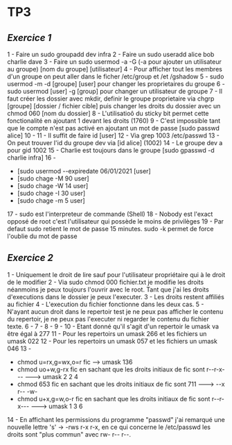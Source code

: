 # TP3
## _Exercice 1_

1 - Faire un sudo groupadd dev infra
2 - Faire un sudo useradd alice bob charlie dave
3 - Faire un sudo usermod -a -G (-a pour ajouter un utilisateur au groupe) [nom du groupe] [utilisateur]
4 - Pour afficher tout les membres d'un groupe on peut aller dans le ficher /etc/group et /et /gshadow
5 - sudo usermod -m -d [groupe] [user] pour changer les proprietaires du groupe
6 - sudo usermod [user] -g [group] pour changer un utilisateur de groupe
7 - Il faut créer les dossier avec mkdir, definir le groupe proprietaire via chgrp [groupe] [dossier / fichier cible] puis changer les droits du dossier avec un chmod 060 [nom du dossier]
8 - L'utilisatioô du sticky bit permet cette fonctionalité en ajoutant 1 devant les droits (1760)
9 - C'est impossible tant que le compte n'est pas activé en ajoutant un mot de passe [sudo passwd alice]
10 - 
11 - Il suffit de faire id [user]
12 - Via grep 1003 /etc/passwd
13 - On peut trouver l'id du groupe dev via [id alice] (1002)
14 - Le groupe dev a pour gid 1002
15 - Charlie est toujours dans le groupe [sudo gpasswd -d charlie infra]
16 -
- [sudo usermod --expiredate 06/01/2021 [user]
- [sudo chage -M 90 user]
- [sudo chage -W 14 user]
- [sudo chage -I 30 user]
- [sudo chage -m 5 user]

17 - sudo est l'interpreteur de commande (Shell)
18 - Nobody est l'exact opposé de root c'est l'utilisateur qui possède le moins de privilèges
19 - Par defaut sudo retient le mot de passe 15 minutes. sudo -k permet de force l'oublie du mot de passe 

## _Exercice 2_

1 - Uniquement le droit de lire sauf pour l'utilisateur propriétaire qui à le droit de le modifier 
2 - Via sudo chmod 000 fichier.txt je modifie les droits néanmoins je peux toujours l'ouvrir avec le root. Tant que j'ai les droits d'executions dans le dossier je peux l'executer.
3 - Les droits restent affiliés au fichier
4 - L'execution du fichier fonctionne dans les deux cas.
5 - N'ayant aucun droit dans le repertoir test je ne peux pas afficher le contenu du repertoir, je ne peux pas l'executer ni regarder le contenu du fichier texte.
6 - 
7 - 
8 -
9 - 
10 - Etant donné qu'il s'agit d'un repertoir le umask va être égal à 277
11 - Pour les repertoirs un umask 266 et les fichiers un umask 022
12 - Pour les repertoirs un umask 057 et les fichiers un umask 046
13 - 
- chmod u=rx,g=wx,o=r fic  -->  umask 136
- chmod uo+w,g-rx fic en sachant que les droits initiaux de fic sont r--r-x---  ---> umask 2 2 4
- chmod 653 fic en sachant que les droits initiaux de fic sont 711  ---> --x r-- -w-
- chmod u+x,g=w,o-r fic en sachant que les droits initiaux de fic sont r--r-x---  ---> umask 1 3 6

14 - En affichant les permissions du programme "passwd" j'ai remarqué une nouvelle lettre 's' -> -rws r-x r-x, en ce qui concerne le /etc/passwd les droits sont "plus commun" avec rw- r-- r--. 


